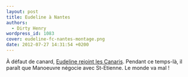 ```yaml
---
layout: post
title: Eudeline à Nantes
authors:
  - Dirty Henry
wordpress_id: 1083
cover: eudeline-fc-nantes-montage.png
date: 2012-07-27 14:31:54 +0200
---
```


À défaut de canard,
[Eudeline rejoint les Canaris](http://www.lequipe.fr/Football/Actualites/Eudeline-a-nantes-off/301215).
Pendant ce temps-là, il paraît que Manoeuvre négocie avec St-Etienne. Le monde
va mal !
